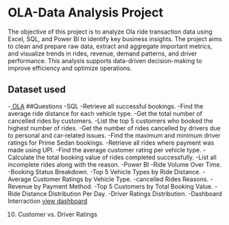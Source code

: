 # OLA-Data Analysis Project
The objective of this project is to analyze Ola ride transaction data using Excel, SQL, and Power BI to identify key business insights. The project aims to clean and prepare raw data, extract and aggregate important metrics, and visualize trends in rides, revenue, demand patterns, and driver performance. This analysis supports data-driven decision-making to improve efficiency and optimize operations.
## Dataset used
-<a href="https://github.com/Srushtipatil2003/OLA-/blob/main/Bookings-100000-Rows.xlsx"> OLA</a>
##Questions
-SQL
-Retrieve all successful bookings.
-Find the average ride distance for each vehicle type.
-Get the total number of cancelled rides by customers.
-List the top 5 customers who booked the highest number of rides.
-Get the number of rides cancelled by drivers due to personal and car-related issues.
-Find the maximum and minimum driver ratings for Prime Sedan bookings.
-Retrieve all rides where payment was made using UPI.
-Find the average customer rating per vehicle type.
-Calculate the total booking value of rides completed successfully.
-List all incomplete rides along with the reason.
-Power BI
-Ride Volume Over Time.
-Booking Status Breakdown.
-Top 5 Vehicle Types by Ride Distance.
-Average Customer Ratings by Vehicle Type.
-cancelled Rides Reasons.
-Revenue by Payment Method.
-Top 5 Customers by Total Booking Value.
-Ride Distance Distribution Per Day.
-Driver Ratings Distribution.
-Dashboard Interraction <a href= "https://github.com/Srushtipatil2003/OLA-/blob/main/ola.pbix">view dashboard</a>

10. Customer vs. Driver Ratings
